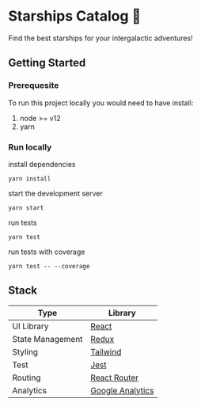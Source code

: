 # Starships Catalog 🚀

Find the best starships for your intergalactic adventures!

## Getting Started

### Prerequesite

To run this project locally you would need to have install:

1. node >= v12
2. yarn

### Run locally

install dependencies

```
yarn install
```

start the development server

```
yarn start
```

run tests

```
yarn test
```

run tests with coverage

```
yarn test -- --coverage
```

## Stack

| Type             | Library                                           |
| ---------------- | ------------------------------------------------- |
| UI Library       | [React](https://reactjs.org/)                     |
| State Management | [Redux](https://redux-toolkit.js.org/)            |
| Styling          | [Tailwind](https://tailwindcss.com/)              |
| Test             | [Jest](https://jestjs.io/)                        |
| Routing          | [React Router](https://reactrouter.com/)          |
| Analytics        | [Google Analytics](https://analytics.google.com/) |
